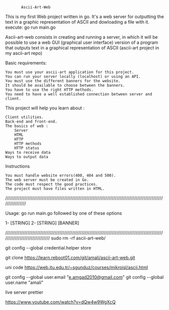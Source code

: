            Ascii-Art-Web

This is my first Web project written in go. It's a web server for outputting the text in a graphic representation of ASCII and dowloading a file with it.
execute: go run main.go

Ascii-art-web consists in creating and running a server, in which it will be possible to use a web GUI (graphical user interface) version of a program that outputs text in a graphical representation of ASCII (ascii-art project in my ascii-art repo)

Basic requirements:

    You must use your ascii-art application for this project.
    You can run your server locally (localhost) or using an API.
    You must use the different banners for the website.
    It should be available to choose between the banners.
    You have to use the right HTTP methods.
    You need to have a well established connection between server and client.

This project will help you learn about :

    Client utilities.
    Back-end and front-end.
    The basics of web :
        Server
        HTML
        HTTP
        HTTP methods
        HTTP status
    Ways to receive data
    Ways to output data

Instructions

    You must handle website errors(400, 404 and 500).
    The web server must be created in Go.
    The code must respect the good practices.
    The project must have files written in HTML.
                                                                                                                                                                                                                   
////////////////////////////////////////////////////////////////////////////////////////////////////////////////

Usage: go run main.go followed by one of these options

1- [STRING]
2- [STRING] [BANNER]



///////////////////////////////////////////////////////////////////////////////////////////////////////////////////////////////
sudo rm -rf ascii-art-web/

git config --global credential.helper store

git clone https://learn.reboot01.com/git/amali/ascii-art-web.git

uni code https://web.itu.edu.tr/~sgunduz/courses/mikroisl/ascii.html

git config --global user.email "e.amgad2010@gmail.com" git config --global user.name "amali"

live server
prettier

https://www.youtube.com/watch?v=dQw4w9WgXcQ
